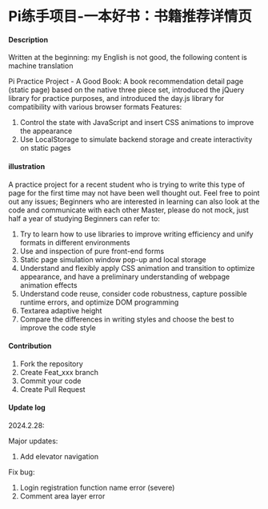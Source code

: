 # Pi练手项目-一本好书：书籍推荐详情页

#### Description

Written at the beginning: my English is not good, the following content is machine translation

Pi Practice Project - A Good Book: A book recommendation detail page (static page) based on the native three piece set, introduced the jQuery library for practice purposes, and introduced the day.js library for compatibility with various browser formats
Features:
1. Control the state with JavaScript and insert CSS animations to improve the appearance
2. Use LocalStorage to simulate backend storage and create interactivity on static pages

#### illustration

A practice project for a recent student who is trying to write this type of page for the first time may not have been well thought out. Feel free to point out any issues; Beginners who are interested in learning can also look at the code and communicate with each other
Master, please do not mock, just half a year of studying
Beginners can refer to:
1. Try to learn how to use libraries to improve writing efficiency and unify formats in different environments
2. Use and inspection of pure front-end forms
3. Static page simulation window pop-up and local storage
4. Understand and flexibly apply CSS animation and transition to optimize appearance, and have a preliminary understanding of webpage animation effects
5. Understand code reuse, consider code robustness, capture possible runtime errors, and optimize DOM programming
6. Textarea adaptive height
7. Compare the differences in writing styles and choose the best to improve the code style

#### Contribution

1.  Fork the repository
2.  Create Feat_xxx branch
3.  Commit your code
4.  Create Pull Request

#### Update log

2024.2.28:

Major updates:

1. Add elevator navigation

Fix bug:

1. Login registration function name error (severe)
2. Comment area layer error
